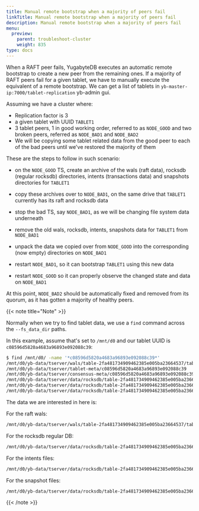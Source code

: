 ```yaml
---
title: Manual remote bootstrap when a majority of peers fail
linkTitle: Manual remote bootstrap when a majority of peers fail
description: Manual remote bootstrap when a majority of peers fail
menu:
  preview:
    parent: troubleshoot-cluster
    weight: 835
type: docs
---
```


When a RAFT peer fails, YugabyteDB executes an automatic remote bootstrap to create a new peer from the remaining ones.
If a majority of RAFT peers fail for a given tablet, we have to manually execute the equivalent of a remote bootstrap. We
 can get a list of tablets in `yb-master-ip:7000/tablet-replication` yb-admin gui.


Assuming we have a cluster where:

- Replication factor is 3
- a given tablet with UUID `TABLET1`
- 3 tablet peers, 1 in good working order, referred to as `NODE_GOOD` and two broken peers, referred as `NODE_BAD1` and `NODE_BAD2`
- We will be copying some tablet related data from the good peer to each of the bad peers until we've restored the majority of them

These are the steps to follow in such scenario:

- on the `NODE_GOOD` TS, create an archive of the wals (raft data), rocksdb (regular rocksdb) directories, intents (transactions data) and snapshots directories for `TABLET1`

- copy these archives over to `NODE_BAD1`, on the same drive that `TABLET1` currently has its raft and rocksdb data

- stop the bad TS, say `NODE_BAD1`, as we will be changing file system data underneath

- remove the old wals, rocksdb, intents, snapshots data for `TABLET1` from `NODE_BAD1`

- unpack the data we copied over from `NODE_GOOD` into the corresponding (now empty) directories on `NODE_BAD1`

- restart `NODE_BAD1`, so it can bootstrap `TABLET1` using this new data

- restart `NODE_GOOD` so it can properly observe the changed state and data on `NODE_BAD1`

At this point, `NODE_BAD2` should be automatically fixed and removed from its quorum, as it has gotten a majority of healthy peers.

{{< note title="Note" >}}

Normally when we try to find tablet data, we use a `find` command across the `--fs_data_dir` paths.

In this example, assume that's set to `/mnt/d0` and our tablet UUID is `c08596d5820a4683a96893e092088c39`:

```bash
$ find /mnt/d0/ -name '*c08596d5820a4683a96893e092088c39*'
/mnt/d0/yb-data/tserver/wals/table-2fa481734909462385e005ba23664537/tablet-c08596d5820a4683a96893e092088c39
/mnt/d0/yb-data/tserver/tablet-meta/c08596d5820a4683a96893e092088c39
/mnt/d0/yb-data/tserver/consensus-meta/c08596d5820a4683a96893e092088c39
/mnt/d0/yb-data/tserver/data/rocksdb/table-2fa481734909462385e005ba23664537/tablet-c08596d5820a4683a96893e092088c39
/mnt/d0/yb-data/tserver/data/rocksdb/table-2fa481734909462385e005ba23664537/tablet-c08596d5820a4683a96893e092088c39.intents
/mnt/d0/yb-data/tserver/data/rocksdb/table-2fa481734909462385e005ba23664537/tablet-c08596d5820a4683a96893e092088c39.snapshots
```

The data we are interested in here is:

For the raft wals:
```bash
/mnt/d0/yb-data/tserver/wals/table-2fa481734909462385e005ba23664537/tablet-c08596d5820a4683a96893e092088c39
```

For the rocksdb regular DB:
```bash
/mnt/d0/yb-data/tserver/data/rocksdb/table-2fa481734909462385e005ba23664537/tablet-c08596d5820a4683a96893e092088c39
```

For the intents files:
```bash
/mnt/d0/yb-data/tserver/data/rocksdb/table-2fa481734909462385e005ba23664537/tablet-c08596d5820a4683a96893e092088c39.intents
```

For the snapshot files:
```bash
/mnt/d0/yb-data/tserver/data/rocksdb/table-2fa481734909462385e005ba23664537/tablet-c08596d5820a4683a96893e092088c39.snapshots
```

{{< /note >}}
